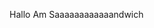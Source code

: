 Hallo
Am Saaaaaaaaaaaandwich

<!---
Saaandwich/Saaandwich is a ✨ special ✨ repository because its `README.md` (this file) appears on your GitHub profile.
You can click the Preview link to take a look at your changes.
--->
